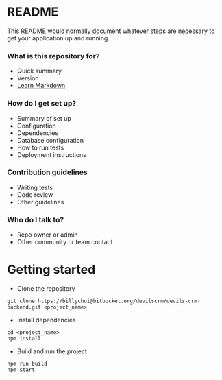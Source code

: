 # README

This README would normally document whatever steps are necessary to get your application up and running.

### What is this repository for?

- Quick summary
- Version
- [Learn Markdown](https://bitbucket.org/tutorials/markdowndemo)

### How do I get set up?

- Summary of set up
- Configuration
- Dependencies
- Database configuration
- How to run tests
- Deployment instructions

### Contribution guidelines

- Writing tests
- Code review
- Other guidelines

### Who do I talk to?

- Repo owner or admin
- Other community or team contact

# Getting started

- Clone the repository

```
git clone https://billychui@bitbucket.org/devilscrm/devils-crm-backend.git <project_name>
```

- Install dependencies

```
cd <project_name>
npm install
```

- Build and run the project

```
npm run build
npm start
```
